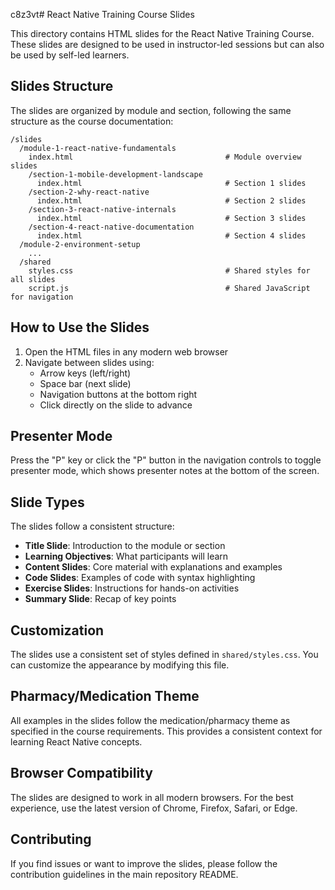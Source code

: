 c8z3vt# React Native Training Course Slides

This directory contains HTML slides for the React Native Training Course. These slides are designed to be used in instructor-led sessions but can also be used by self-led learners.

## Slides Structure

The slides are organized by module and section, following the same structure as the course documentation:

```
/slides
  /module-1-react-native-fundamentals
    index.html                                  # Module overview slides
    /section-1-mobile-development-landscape
      index.html                                # Section 1 slides
    /section-2-why-react-native
      index.html                                # Section 2 slides
    /section-3-react-native-internals
      index.html                                # Section 3 slides
    /section-4-react-native-documentation
      index.html                                # Section 4 slides
  /module-2-environment-setup
    ...
  /shared
    styles.css                                  # Shared styles for all slides
    script.js                                   # Shared JavaScript for navigation
```

## How to Use the Slides

1. Open the HTML files in any modern web browser
2. Navigate between slides using:
   - Arrow keys (left/right)
   - Space bar (next slide)
   - Navigation buttons at the bottom right
   - Click directly on the slide to advance

## Presenter Mode

Press the "P" key or click the "P" button in the navigation controls to toggle presenter mode, which shows presenter notes at the bottom of the screen.

## Slide Types

The slides follow a consistent structure:

- **Title Slide**: Introduction to the module or section
- **Learning Objectives**: What participants will learn
- **Content Slides**: Core material with explanations and examples
- **Code Slides**: Examples of code with syntax highlighting
- **Exercise Slides**: Instructions for hands-on activities
- **Summary Slide**: Recap of key points

## Customization

The slides use a consistent set of styles defined in `shared/styles.css`. You can customize the appearance by modifying this file.

## Pharmacy/Medication Theme

All examples in the slides follow the medication/pharmacy theme as specified in the course requirements. This provides a consistent context for learning React Native concepts.

## Browser Compatibility

The slides are designed to work in all modern browsers. For the best experience, use the latest version of Chrome, Firefox, Safari, or Edge.

## Contributing

If you find issues or want to improve the slides, please follow the contribution guidelines in the main repository README. 